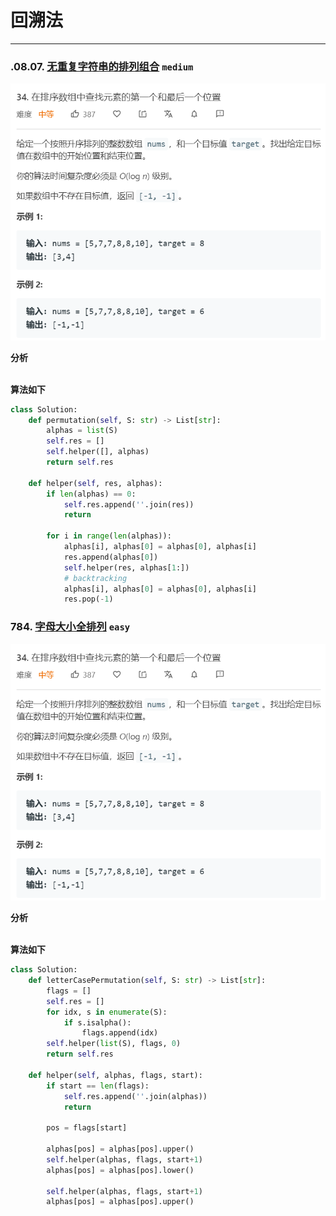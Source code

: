# 回溯法
---



### .08.07. [无重复字符串的排列组合](https://leetcode-cn.com/problems/permutation-i-lcci/) ```medium```
<img src="img/34.png" width="">

**分析**<br/><br/>

**算法如下**<br/>
```python
class Solution:
    def permutation(self, S: str) -> List[str]:
        alphas = list(S)
        self.res = []
        self.helper([], alphas)
        return self.res

    def helper(self, res, alphas):
        if len(alphas) == 0:
            self.res.append(''.join(res))
            return 
        
        for i in range(len(alphas)):
            alphas[i], alphas[0] = alphas[0], alphas[i]
            res.append(alphas[0])
            self.helper(res, alphas[1:])
            # backtracking
            alphas[i], alphas[0] = alphas[0], alphas[i]
            res.pop(-1)
```


### 784. [字母大小全排列](https://leetcode-cn.com/problems/letter-case-permutation/) ```easy```
<img src="img/34.png" width="">

**分析**<br/><br/>

**算法如下**<br/>
```python
class Solution:
    def letterCasePermutation(self, S: str) -> List[str]:
        flags = []
        self.res = []
        for idx, s in enumerate(S):
            if s.isalpha():
                flags.append(idx)
        self.helper(list(S), flags, 0)
        return self.res
     
    def helper(self, alphas, flags, start):
        if start == len(flags):
            self.res.append(''.join(alphas))
            return

        pos = flags[start]

        alphas[pos] = alphas[pos].upper()
        self.helper(alphas, flags, start+1)
        alphas[pos] = alphas[pos].lower()

        self.helper(alphas, flags, start+1)
        alphas[pos] = alphas[pos].upper()
```



